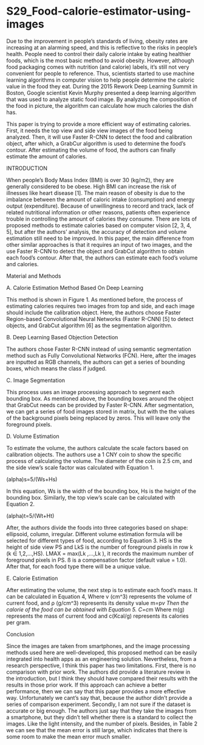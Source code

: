# S29_Food-calorie-estimator-using-images

Due to the improvement in people’s standards of living, obesity rates are increasing at an alarming speed, and this is reflective to the risks in people’s health. People need to control their daily calorie intake by eating healthier foods, which is the most basic method to avoid obesity. However, although food packaging comes with nutrition (and calorie) labels, it’s still not very convenient for people to reference. Thus, scientists started to use machine learning algorithms in computer vision to help people determine the caloric value in the food they eat. During the 2015 Rework Deep Learning Summit in Boston, Google scientist Kevin Murphy presented a deep learning algorithm that was used to analyze static food image. By analyzing the composition of the food in picture, the algorithm can calculate how much calories the dish has.

This paper is trying to provide a more efficient way of estimating calories. First, it needs the top view and side view images of the food being analyzed. Then, it will use Faster R-CNN to detect the food and calibration object, after which, a GrabCur algorithm is used to determine the food’s contour. After estimating the volume of food, the authors can finally estimate the amount of calories.

INTRODUCTION

When people’s Body Mass Index (BMI) is over 30 (kg/m2), they are generally considered to be obese. High BMI can increase the risk of illnesses like heart disease [1]. The main reason of obesity is due to the imbalance between the amount of caloric intake (consumption) and energy output (expenditure). Because of unwillingness to record and track, lack of related nutritional information or other reasons, patients often experience trouble in controlling the amount of calories they consume. There are lots of proposed methods to estimate calories based on computer vision [2, 3, 4, 5], but after the authors’ analysis, the accuracy of detection and volume estimation still need to be improved. In this paper, the main difference from other similar approaches is that it requires an input of two images, and the use Faster R-CNN to detect the object and GrabCut algorithm to obtain each food’s contour. After that, the authors can estimate each food’s volume and calories.

Material and Methods

A. Calorie Estimation Method Based On Deep Learning

This method is shown in Figure 1. As mentioned before, the process of estimating calories requires two images from top and side, and each image should include the calibration object. Here, the authors choose Faster Region-based Convolutional Neural Networks (Faster R-CNN) [5] to detect objects, and GrabCut algorithm [6] as the segmentation algorithm.

B. Deep Learning Based Objection Detection

The authors chose Faster R-CNN instead of using semantic segmentation method such as Fully Convolutional Networks (FCN). Here, after the images are inputted as RGB channels, the authors can get a series of bounding boxes, which means the class if judged.

C. Image Segmentation

This process uses an image processing approach to segment each bounding box. As mentioned above, the bounding boxes around the object that GrabCut needs can be provided by Faster R-CNN. After segmentation, we can get a series of food images stored in matrix, but with the the values of the background pixels being replaced by zeros. This will leave only the foreground pixels.

D. Volume Estimation

To estimate the volume, the authors calculate the scale factors based on calibration objects. The authors use a 1 CNY coin to show the specific process of calculating the volume. The diameter of the coin is 2.5 cm, and the side view’s scale factor was calculated with Equation 1.

(alpha)s=5/(Ws+Hs)

In this equation, Ws is the width of the bounding box, Hs is the height of the bounding box. Similarly, the top view’s scale can be calculated with Equation 2.

(alpha)t=5/(Wt+Ht)

After, the authors divide the foods into three categories based on shape: ellipsoid, column, irregular. Different volume estimation formula will be selected for different types of food, according to Equation 3. HS is the height of side view PS and LkS is the number of foreground pixels in row k (k ∈ 1,2,…,HS). LMAX = max(Lk ,…,Lk ), it records the maximum number of foreground pixels in PS. ß is a compensation factor (default value = 1.0). After that, for each food type there will be a unique value.

E. Calorie Estimation

After estimating the volume, the next step is to estimate each food’s mass. It can be calculated in Equation 4, Where v (cm^3) represents the volume of current food, and ρ (g/cm^3) represents its density value
m=p*v
Then the calorie of the food can be obtained with Equation 5.
C=c*m
Where m(g) represents the mass of current food and c(Kcal/g) represents its calories per gram.

Conclusion


Since the images are taken from smartphones, and the image processing methods used here are well-developed, this proposed method can be easily integrated into health apps as an engineering solution. Nevertheless, from a research perspective, I think this paper has two limitations. First, there is no comparison with prior work. The authors did provide a literature review in the introduction, but I think they should have compared their results with the results in those prior work. If this approach can achieve a better performance, then we can say that this paper provides a more effective way. Unfortunately we cant’s say that, because the author didn’t provide a series of comparison experiment. Secondly, I am not sure if the dataset is accurate or big enough. The authors just say that they take the images from a smartphone, but they didn’t tell whether there is a standard to collect the images. Like the light intensity, and the number of pixels. Besides, in Table 2 we can see that the mean error is still large, which indicates that there is some room to make the mean error much smaller.
